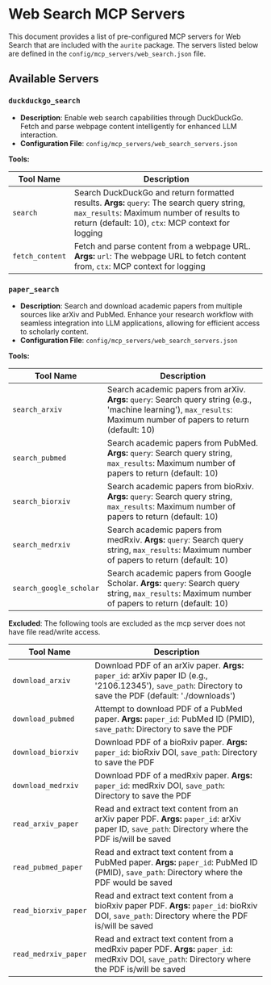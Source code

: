 # Web Search MCP Servers

This document provides a list of pre-configured MCP servers for Web Search that are included with the `aurite` package. The servers listed below are defined in the `config/mcp_servers/web_search.json` file.

## Available Servers

### `duckduckgo_search`

* **Description**: Enable web search capabilities through DuckDuckGo. Fetch and parse webpage content intelligently for enhanced LLM interaction.
* **Configuration File**: `config/mcp_servers/web_search_servers.json`

**Tools:**

| Tool Name | Description |
| --- | --- |
| `search` | Search DuckDuckGo and return formatted results. **Args:** `query`: The search query string, `max_results`: Maximum number of results to return (default: 10), `ctx`: MCP context for logging |
| `fetch_content` | Fetch and parse content from a webpage URL. **Args:** `url`: The webpage URL to fetch content from, `ctx`: MCP context for logging |

### `paper_search`

* **Description**: Search and download academic papers from multiple sources like arXiv and PubMed. Enhance your research workflow with seamless integration into LLM applications, allowing for efficient access to scholarly content.
* **Configuration File**: `config/mcp_servers/web_search_servers.json`

**Tools:**

| Tool Name | Description |
| --- | --- |
| `search_arxiv` | Search academic papers from arXiv. **Args:** `query`: Search query string (e.g., 'machine learning'), `max_results`: Maximum number of papers to return (default: 10) |
| `search_pubmed` | Search academic papers from PubMed. **Args:** `query`: Search query string, `max_results`: Maximum number of papers to return (default: 10) |
| `search_biorxiv` | Search academic papers from bioRxiv. **Args:** `query`: Search query string, `max_results`: Maximum number of papers to return (default: 10) |
| `search_medrxiv` | Search academic papers from medRxiv. **Args:** `query`: Search query string, `max_results`: Maximum number of papers to return (default: 10) |
| `search_google_scholar` | Search academic papers from Google Scholar. **Args:** `query`: Search query string, `max_results`: Maximum number of papers to return (default: 10) |

**Excluded**:
The following tools are excluded as the mcp server does not have file read/write access.

| Tool Name | Description |
| --- | --- |
| `download_arxiv` | Download PDF of an arXiv paper. **Args:** `paper_id`: arXiv paper ID (e.g., '2106.12345'), `save_path`: Directory to save the PDF (default: './downloads') |
| `download_pubmed` | Attempt to download PDF of a PubMed paper. **Args:** `paper_id`: PubMed ID (PMID), `save_path`: Directory to save the PDF |
| `download_biorxiv` | Download PDF of a bioRxiv paper. **Args:** `paper_id`: bioRxiv DOI, `save_path`: Directory to save the PDF |
| `download_medrxiv` | Download PDF of a medRxiv paper. **Args:** `paper_id`: medRxiv DOI, `save_path`: Directory to save the PDF |
| `read_arxiv_paper` | Read and extract text content from an arXiv paper PDF. **Args:** `paper_id`: arXiv paper ID, `save_path`: Directory where the PDF is/will be saved |
| `read_pubmed_paper` | Read and extract text content from a PubMed paper. **Args:** `paper_id`: PubMed ID (PMID), `save_path`: Directory where the PDF would be saved |
| `read_biorxiv_paper` | Read and extract text content from a bioRxiv paper PDF. **Args:** `paper_id`: bioRxiv DOI, `save_path`: Directory where the PDF is/will be saved |
| `read_medrxiv_paper` | Read and extract text content from a medRxiv paper PDF. **Args:** `paper_id`: medRxiv DOI, `save_path`: Directory where the PDF is/will be saved |